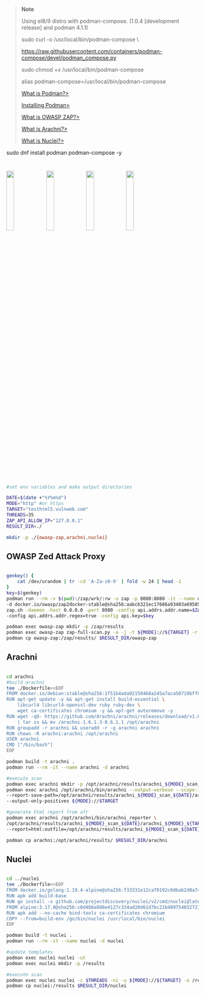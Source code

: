 #

> **Note**
>
> Using el8/9 distro with podman-compose. (1.0.4 [development release] and podman 4.1.1)
>
> sudo curl -o /usr/local/bin/podman-compose \
>
> https://raw.githubusercontent.com/containers/podman-compose/devel/podman_compose.py
>
> sudo chmod +x /usr/local/bin/podman-compose
>
> alias podman-compose=/usr/local/bin/podman-compose
>
> [What is Podman?>](https://www.redhat.com/en/topics/containers/what-is-podman)
>
> [Installing Podman>](https://podman.io/getting-started/installation)
>
> [What is OWASP ZAP?>](https://www.zaproxy.org/)
>
> [What is Arachni?>](https://www.arachni-scanner.com/)
>
> [What is Nuclei?>](https://projectdiscovery.io/)

sudo dnf install podman podman-compose -y

#

<img src="https://jacobriggs.io/tools/app/web/upload/large/3_eedab2dbcde47a63f847af0a612d1f8d.png" width=20% height=20%>  <img src="https://res.cloudinary.com/practicaldev/image/fetch/s--r24tUVpQ--/c_imagga_scale,f_auto,fl_progressive,h_900,q_auto,w_1600/https://dev-to-uploads.s3.amazonaws.com/i/8uadzrkmk3n3tige1kgx.png" width=20% height=20%>  <img src="https://camo.githubusercontent.com/1ba175bad30bd9869f493975a08eb65a7a16e944e528ba22e8eb4df571319fd2/687474703a2f2f7777772e61726163686e692d7363616e6e65722e636f6d2f6c617267652d6c6f676f2e706e67" width=20% height=20%>  <img src="https://escape.tech/blog/content/images/2021/11/image-11.png" width=20% height=20%>


#

```sh
#set env variables and make output directories

DATE=$(date +"%Y%m%d")
MODE="http" #or https
TARGET="testhtml5.vulnweb.com"
THREADS=35
ZAP_API_ALLOW_IP="127.0.0.1"
RESULT_DIR=./

mkdir -p ./{owasp-zap,arachni,nuclei}
```

## OWASP Zed Attack Proxy

```sh

genkey() {
    cat /dev/urandom | tr -cd 'A-Za-z0-9' | fold -w 24 | head -1
}
key=$(genkey)
podman run --rm -v $(pwd):/zap/wrk/:rw -u zap -p 8080:8080 -it --name owasp-zap \
-d docker.io/owasp/zap2docker-stable@sha256:aabcb321ec17686a93403a6958541d8646c453fe9437ea43ceafc177c0308611 \
zap.sh -daemon -host 0.0.0.0 -port 8080 -config api.addrs.addr.name=$ZAP_API_ALLOW_IP \
-config api.addrs.addr.regex=true -config api.key=$key

podman exec owasp-zap mkdir -p /zap/results
podman exec owasp-zap zap-full-scan.py -a -j -t ${MODE}://${TARGET} -r /zap/results/zap-report-${MODE}-${TARGET}-${DATE}.html
podman cp owasp-zap:/zap/results/ $RESULT_DIR/owasp-zap
```

## Arachni

```sh

cd arachni
#build arachni
tee ./Dockerfile<<EOF
FROM docker.io/debian:stable@sha256:1f51b4ada92150468a245a7aca50710bff8b07b774e164d9136a8e00cc74a57a
RUN apt-get update -y && apt-get install build-essential \
    libcurl4 libcurl4-openssl-dev ruby ruby-dev \
    wget ca-certificates chromium -y && apt-get autoremove -y
RUN wget -qO- https://github.com/Arachni/arachni/releases/download/v1.6.1.3/arachni-1.6.1.3-0.6.1.1-linux-x86_64.tar.gz \
    | tar zx && mv /arachni-1.6.1.3-0.6.1.1 /opt/arachni
RUN groupadd -r arachni && useradd -r -g arachni arachni
RUN chown -R arachni:arachni /opt/arachni
USER arachni
CMD ["/bin/bash"]
EOF

podman build -t arachni .
podman run --rm -it --name arachni -d arachni

#execute scan
podman exec arachni mkdir -p /opt/arachni/results/arachni_${MODE}_scan_${DATE}/
podman exec arachni /opt/arachni/bin/arachni --output-verbose --scope-include-subdomains \
--report-save-path=/opt/arachni/results/arachni_${MODE}_scan_${DATE}/arachni_${MODE}_${TARGET}.afr \
--output-only-positives ${MODE}://$TARGET

#generate html report from afr
podman exec arachni /opt/arachni/bin/arachni_reporter \
/opt/arachni/results/arachni_${MODE}_scan_${DATE}/arachni_${MODE}_${TARGET}.afr \
--report=html:outfile=/opt/arachni/results/arachni_${MODE}_scan_${DATE}/arachni_${MODE}_${TARGET}_${DATE}.html.zip

podman cp arachni:/opt/arachni/results/ $RESULT_DIR/arachni
```

## Nuclei

```sh

cd ../nuclei
tee ./Dockerfile<<EOF
FROM docker.io/golang:1.19.4-alpine@sha256:f33331e12ca70192c0dbab2d0a74a52e1dd344221507d88aaea605b0219a212f as build-env
RUN apk add build-base
RUN go install -v github.com/projectdiscovery/nuclei/v2/cmd/nuclei@latest
FROM alpine:3.17.0@sha256:c0d488a800e4127c334ad20d61d7bc21b4097540327217dfab52262adc02380c
RUN apk add --no-cache bind-tools ca-certificates chromium
COPY --from=build-env /go/bin/nuclei /usr/local/bin/nuclei
EOF

podman build -t nuclei .
podman run --rm -it --name nuclei -d nuclei

#update templates
podman exec nuclei nuclei -ut
podman exec nuclei mkdir -p /results

#execute scan
podman exec nuclei nuclei -c $THREADS -ni -u ${MODE}://${TARGET} -o /results/nuclei-${MODE}-${TARGET}-${DATE}.log
podman cp nuclei:/results $RESULT_DIR/nuclei
```
